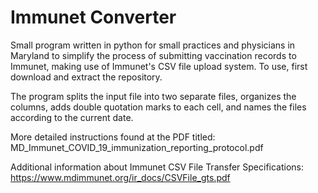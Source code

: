 # Immunet Converter


Small program written in python for small practices and physicians in Maryland to simplify the process of submitting vaccination records to Immunet, making use of Immunet's CSV file upload system. To use, first download and extract the repository.

The program splits the input file into two separate files, organizes the columns, adds double quotation marks to each cell, and names the files according to the current date. 

More detailed instructions found at the PDF titled: MD_Immunet_COVID_19_immunization_reporting_protocol.pdf

Additional information about Immunet CSV File Transfer Specifications: https://www.mdimmunet.org/ir_docs/CSVFile_gts.pdf
